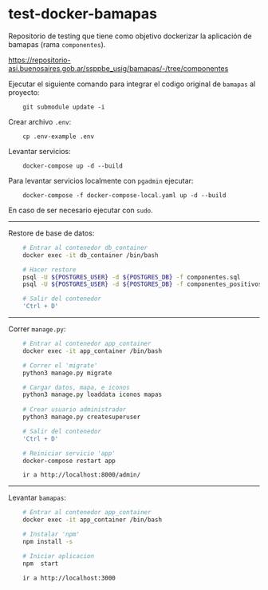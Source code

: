 # test-docker-bamapas

Repositorio de testing que tiene como objetivo dockerizar la aplicación de bamapas (rama `componentes`).

https://repositorio-asi.buenosaires.gob.ar/ssppbe_usig/bamapas/-/tree/componentes


Ejecutar el siguiente comando para integrar el codigo original de `bamapas` al proyecto:
    
        git submodule update -i


Crear archivo `.env`:

        cp .env-example .env


Levantar servicios:

        docker-compose up -d --build


Para levantar servicios localmente con `pgadmin` ejecutar:

        docker-compose -f docker-compose-local.yaml up -d --build

En caso de ser necesario ejecutar con `sudo`.

---

Restore de base de datos:

```bash
    # Entrar al contenedor db_container
    docker exec -it db_container /bin/bash

    # Hacer restore
    psql -U ${POSTGRES_USER} -d ${POSTGRES_DB} -f componentes.sql
    psql -U ${POSTGRES_USER} -d ${POSTGRES_DB} -f componentes_positivos_residentes_dia.sql

    # Salir del contenedor
    'Ctrl + D'
```
---
Correr `manage.py`:

```bash
    # Entrar al contenedor app_container
    docker exec -it app_container /bin/bash

    # Correr el 'migrate'
    python3 manage.py migrate

    # Cargar datos, mapa, e iconos
    python3 manage.py loaddata iconos mapas
        
    # Crear usuario administrador
    python3 manage.py createsuperuser

    # Salir del contenedor
    'Ctrl + D'

    # Reiniciar servicio 'app'
    docker-compose restart app

    ir a http://localhost:8000/admin/
```
---
Levantar `bamapas`:

```bash
    # Entrar al contenedor app_container
    docker exec -it app_container /bin/bash

    # Instalar 'npm'
    npm install -s

    # Iniciar aplicacion
    npm  start

    ir a http://localhost:3000
```